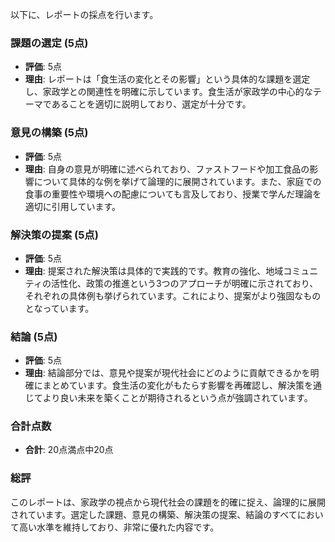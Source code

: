 以下に、レポートの採点を行います。

### 課題の選定 (5点)
- **評価**: 5点
- **理由**: レポートは「食生活の変化とその影響」という具体的な課題を選定し、家政学との関連性を明確に示しています。食生活が家政学の中心的なテーマであることを適切に説明しており、選定が十分です。

### 意見の構築 (5点)
- **評価**: 5点
- **理由**: 自身の意見が明確に述べられており、ファストフードや加工食品の影響について具体的な例を挙げて論理的に展開されています。また、家庭での食事の重要性や環境への配慮についても言及しており、授業で学んだ理論を適切に引用しています。

### 解決策の提案 (5点)
- **評価**: 5点
- **理由**: 提案された解決策は具体的で実践的です。教育の強化、地域コミュニティの活性化、政策の推進という3つのアプローチが明確に示されており、それぞれの具体例も挙げられています。これにより、提案がより強固なものとなっています。

### 結論 (5点)
- **評価**: 5点
- **理由**: 結論部分では、意見や提案が現代社会にどのように貢献できるかを明確にまとめています。食生活の変化がもたらす影響を再確認し、解決策を通じてより良い未来を築くことが期待されるという点が強調されています。

### 合計点数
- **合計**: 20点満点中20点

### 総評
このレポートは、家政学の視点から現代社会の課題を的確に捉え、論理的に展開されています。選定した課題、意見の構築、解決策の提案、結論のすべてにおいて高い水準を維持しており、非常に優れた内容です。